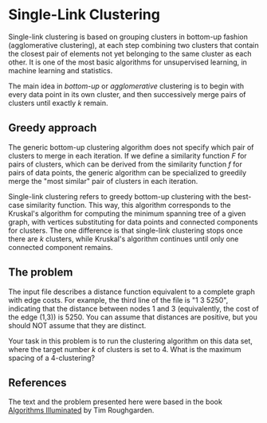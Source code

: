 # Single-Link Clustering

Single-link clustering is based on grouping clusters in bottom-up fashion (agglomerative clustering), at each step combining two clusters that contain the closest pair of elements not yet belonging to the same cluster as each other. It is one of the most basic algorithms for unsupervised learning, in machine learning and statistics.

The main idea in _bottom-up_ or _agglomerative_ clustering is to begin with every data point in its own cluster, and then successively merge pairs of clusters until exactly _k_ remain.

## Greedy approach

The generic bottom-up clustering algorithm does not specify which pair of clusters to merge in each iteration. If we define a similarity function _F_ for pairs of clusters, which can be derived from the similarity function _f_ for pairs of data points, the generic algorithm can be specialized to greedily merge the "most similar" pair of clusters in each iteration.

Single-link clustering refers to greedy bottom-up clustering with the best-case similarity function. This way, this algorithm corresponds to the Kruskal's algorithm for computing the minimum spanning tree of a given graph, with vertices substituting for data points and connected components for clusters. The one difference is that single-link clustering stops once there are _k_ clusters, while Kruskal's algorithm continues until only one connected component remains.

## The problem

The input file describes a distance function equivalent to a complete graph with edge costs. For example, the third line of the file is "1 3 5250", indicating that the distance between nodes 1 and 3 (equivalently, the cost of the edge (1,3)) is 5250. You can assume that distances are positive, but you should NOT assume that they are distinct.

Your task in this problem is to run the clustering algorithm on this data set, where the target number _k_ of clusters is set to 4. What is the maximum spacing of a 4-clustering?

## References

The text and the problem presented here were based in the book [Algorithms Illuminated](http://algorithmsilluminated.org) by Tim Roughgarden.
